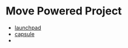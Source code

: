# Move Powered Project

- [launchpad](https://github.com/SuiPad/suipad-contract)
- [capsule](https://github.com/capsule-craft/capsules)
- 
